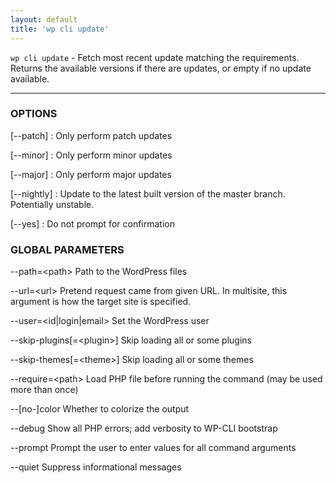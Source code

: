 ```yaml
---
layout: default
title: 'wp cli update'
---
```


`wp cli update` - Fetch most recent update matching the requirements. Returns the available versions if there are updates, or empty if no update available.

<hr />

### OPTIONS

[\--patch]
: Only perform patch updates

[\--minor]
: Only perform minor updates

[\--major]
: Only perform major updates

[\--nightly]
: Update to the latest built version of the master branch. Potentially unstable.

[\--yes]
: Do not prompt for confirmation

### GLOBAL PARAMETERS

  \--path=&lt;path&gt;
      Path to the WordPress files

  \--url=&lt;url&gt;
      Pretend request came from given URL. In multisite, this argument is how the target site is specified.

  \--user=&lt;id|login|email&gt;
      Set the WordPress user

  \--skip-plugins[=&lt;plugin&gt;]
      Skip loading all or some plugins

  \--skip-themes[=&lt;theme&gt;]
      Skip loading all or some themes

  \--require=&lt;path&gt;
      Load PHP file before running the command (may be used more than once)

  \--[no-]color
      Whether to colorize the output

  \--debug
      Show all PHP errors; add verbosity to WP-CLI bootstrap

  \--prompt
      Prompt the user to enter values for all command arguments

  \--quiet
      Suppress informational messages



